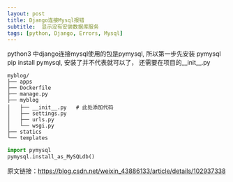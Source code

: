```yaml
---
layout: post
title: Django连接Mysql报错
subtitle:  显示没有安装数据库服务
tags: [python, Django, Errors, Mysql]
---
```


python3 中django连接mysql使用的包是pymysql, 所以第一步先安装 pymysql
pip install pymysql, 安装了并不代表就可以了， 还需要在项目的__init__.py

~~~
myblog/
├── apps
├── Dockerfile
├── manage.py
├── myblog
│   ├── __init__.py   # 此处添加代码
│   ├── settings.py
│   ├── urls.py
│   └── wsgi.py
├── statics
└── templates
~~~



~~~python
import pymysql
pymysql.install_as_MySQLdb()
~~~



原文链接：https://blog.csdn.net/weixin_43886133/article/details/102937338